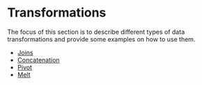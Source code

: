 # Transformations
The focus of this section is to describe different types of data transformations and provide some examples on how to use them.
* [Joins](joins/)
* [Concatenation](concatenation/)
* [Pivot](pivot/)
* [Melt](melt/)